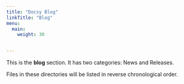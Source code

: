 ```yaml
---
title: "Docsy Blog"
linkTitle: "Blog"
menu:
  main:
    weight: 30


---
```



This is the **blog** section. It has two categories: News and Releases.

Files in these directories will be listed in reverse chronological order.

